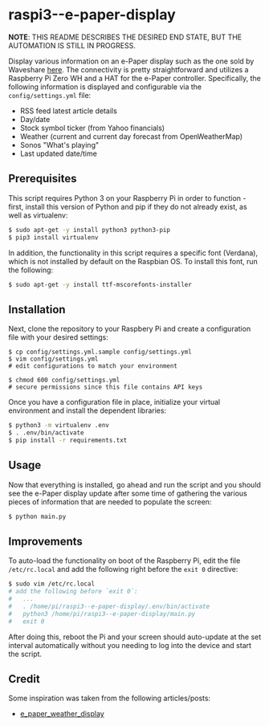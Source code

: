 # raspi3--e-paper-display

**NOTE**: THIS README DESCRIBES THE DESIRED END STATE, BUT THE AUTOMATION IS STILL IN PROGRESS.

Display various information on an e-Paper display such as the one sold by Waveshare
[here](https://www.waveshare.com/product/7.5inch-hd-e-paper-b.htm). The connectivity is pretty
straightforward and utilizes a Raspberry Pi Zero WH and a HAT for the e-Paper controller.
Specifically, the following information is displayed and configurable via the
`config/settings.yml` file:

* RSS feed latest article details
* Day/date
* Stock symbol ticker (from Yahoo financials)
* Weather (current and current day forecast from OpenWeatherMap)
* Sonos "What's playing"
* Last updated date/time

## Prerequisites

This script requires Python 3 on your Raspberry Pi in order to function - first, install this
version of Python and pip if they do not already exist, as well as virtualenv:

```bash
$ sudo apt-get -y install python3 python3-pip
$ pip3 install virtualenv
```

In addition, the functionality in this script requires a specific font (Verdana), which is not
installed by default on the Raspbian OS. To install this font, run the following:

```bash
$ sudo apt-get -y install ttf-mscorefonts-installer
```

## Installation

Next, clone the repository to your Raspbery Pi and create a configuration file with
your desired settings:

```
$ cp config/settings.yml.sample config/settings.yml
$ vim config/settings.yml
# edit configurations to match your environment

$ chmod 600 config/settings.yml
# secure permissions since this file contains API keys
```

Once you have a configuration file in place, initialize your virtual environment and install
the dependent libraries:

```bash
$ python3 -m virtualenv .env
$ . .env/bin/activate
$ pip install -r requirements.txt
```

## Usage

Now that everything is installed, go ahead and run the script and you should see the e-Paper
display update after some time of gathering the various pieces of information that are needed
to populate the screen:

```bash
$ python main.py
```

## Improvements

To auto-load the functionality on boot of the Raspberry Pi, edit the file `/etc/rc.local` and
add the following right before the `exit 0` directive:

```bash
$ sudo vim /etc/rc.local
# add the following before `exit 0`:
#   ...
#   . /home/pi/raspi3--e-paper-display/.env/bin/activate
#   python3 /home/pi/raspi3--e-paper-display/main.py
#   exit 0
```

After doing this, reboot the Pi and your screen should auto-update at the set interval automatically
without you needing to log into the device and start the script.

## Credit

Some inspiration was taken from the following articles/posts:

- [e_paper_weather_display](https://github.com/AbnormalDistributions/e_paper_weather_display)
